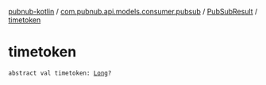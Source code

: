 [pubnub-kotlin](../../index.md) / [com.pubnub.api.models.consumer.pubsub](../index.md) / [PubSubResult](index.md) / [timetoken](./timetoken.md)

# timetoken

`abstract val timetoken: `[`Long`](https://kotlinlang.org/api/latest/jvm/stdlib/kotlin/-long/index.html)`?`